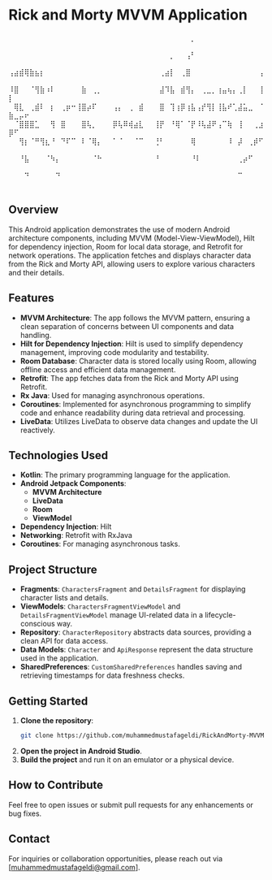 
# Rick and Morty MVVM Application 

⠀⠀⠀⠀⠀⠀⠀⠀⠀⠀⠀⠀⠀⠀⠀⠀⠀⠀⠀⠀⠀⠀⠀⠀⠀⠀⠀⠀⠀⠀⠀⠀⠀⠀⠀⡀⠀⠀⠀⠀⠀⠀⠀⠀⠀⠀⠀⠀⠀⠀⠀⠀⠀
⠀⠀⠀⠀⠀⠀⠀⠀⠀⠀⠀⠀⠀⠀⠀⠀⠀⠀⠀⠀⠀⠀⠀⠀⠀⠀⠀⠀⠀⠀⠀⡀⠀⠀⢠⠃⠀⠀⠀⠀⠀⠀⠀⠀⠀⠀⠀⠀⠀⠀⠀⠀⠀
⢠⣴⣾⢿⣷⣦⡆⠀⠀⠀⠀⠀⠀⠀⠀⠀⠀⠀⠀⠀⠀⠀⠀⠀⠀⠀⠀⠀⠀⢀⣴⡇⠀⢀⣿⠀⠀⠀⠀⠀⠀⠀⠀⠀⠀⠀⠀⠀⢠⠀⠀⠀⠀
⠸⣿⠀⠀⠈⢻⣷⠰⠇⠀⠀⠀⠀⠀⣷⠀⢀⡀⠀⠀⠀⠀⠀⠀⠀⠀⠀⠀⠀⣼⠹⣧⠀⣾⢻⡄⠀⢀⣀⡀⢰⣤⢦⡄⢀⡇⠀⠀⢸⡇⠀⠀⠀
⠀⢿⣇⠀⢀⣾⠇⠀⡆⠀⢀⡶⠒⢸⣿⡴⠏⠀⠀⠀⢠⡄⠀⢀⠀⣾⠀⠀⠀⣿⠀⢹⢰⡿⢰⣧⢠⡞⢻⡇⢸⣧⠞⢁⣼⣥⣀⠀⠈⣷⣀⡤⠖
⠀⠈⣿⣿⣿⣁⠀⠀⢻⠀⣿⠀⠀⠀⣿⢧⡀⠀⠀⠀⡿⢧⠿⢾⣴⣇⠀⠀⢸⡟⠀⠘⢿⠁⠈⡟⠸⢧⣼⠟⢠⠉⢷⠀⢸⠀⠀⢀⣰⡿⠋⠀⠀
⠀⠀⢻⡆⠈⠛⢻⣆⠘⠀⠙⠏⠉⠀⠇⠈⢿⡄⠀⠀⠁⠈⠀⠀⠈⠉⠀⠀⢘⠃⠀⠀⠀⠀⠀⢿⠀⠀⠀⠀⠀⠀⠸⠀⡼⠀⢀⡾⠋⠀⠀⠀⠀
⠀⠀⠘⣧⠀⠀⠀⠈⠳⡄⠀⠀⠀⠀⠀⠀⠈⠓⠀⠀⠀⠀⠀⠀⠀⠀⠀⠀⠘⠀⠀⠀⠀⠀⠀⠘⠇⠀⠀⠀⠀⠀⠀⠀⢀⡴⠋⠀⠀⠀⠀⠀⠀
⠀⠀⠀⠙⠀⠀⠀⠀⠀⠙⠀⠀⠀⠀⠀⠀⠀⠀⠀⠀⠀⠀⠀⠀⠀⠀⠀⠀⠀⠀⠀⠀⠀⠀⠀⠀⠀⠀⠀⠀⠀⠀⠀⠀⠉⠀⠀⠀⠀⠀⠀⠀⠀

## Overview
This Android application demonstrates the use of modern Android architecture components, including MVVM (Model-View-ViewModel), Hilt for dependency injection, Room for local data storage, and Retrofit for network operations. The application fetches and displays character data from the Rick and Morty API, allowing users to explore various characters and their details.

## Features
- **MVVM Architecture**: The app follows the MVVM pattern, ensuring a clean separation of concerns between UI components and data handling.
- **Hilt for Dependency Injection**: Hilt is used to simplify dependency management, improving code modularity and testability.
- **Room Database**: Character data is stored locally using Room, allowing offline access and efficient data management.
- **Retrofit**: The app fetches data from the Rick and Morty API using Retrofit.
- **Rx Java**: Used for managing asynchronous operations.
- **Coroutines**: Implemented for asynchronous programming to simplify code and enhance readability during data retrieval and processing.
- **LiveData**: Utilizes LiveData to observe data changes and update the UI reactively.

## Technologies Used
- **Kotlin**: The primary programming language for the application.
- **Android Jetpack Components**:
  - **MVVM Architecture**
  - **LiveData**
  - **Room**
  - **ViewModel**
- **Dependency Injection**: Hilt
- **Networking**: Retrofit with RxJava
- **Coroutines**: For managing asynchronous tasks.

## Project Structure
- **Fragments**: `CharactersFragment` and `DetailsFragment` for displaying character lists and details.
- **ViewModels**: `CharactersFragmentViewModel` and `DetailsFragmentViewModel` manage UI-related data in a lifecycle-conscious way.
- **Repository**: `CharacterRepository` abstracts data sources, providing a clean API for data access.
- **Data Models**: `Character` and `ApiResponse` represent the data structure used in the application.
- **SharedPreferences**: `CustomSharedPreferences` handles saving and retrieving timestamps for data freshness checks.

## Getting Started
1. **Clone the repository**:
   ```bash
   git clone https://github.com/muhammedmustafageldi/RickAndMorty-MVVM-HILT
   ```
2. **Open the project in Android Studio**.
3. **Build the project** and run it on an emulator or a physical device.

## How to Contribute
Feel free to open issues or submit pull requests for any enhancements or bug fixes.

## Contact
For inquiries or collaboration opportunities, please reach out via [muhammedmustafageldi@gmail.com].

